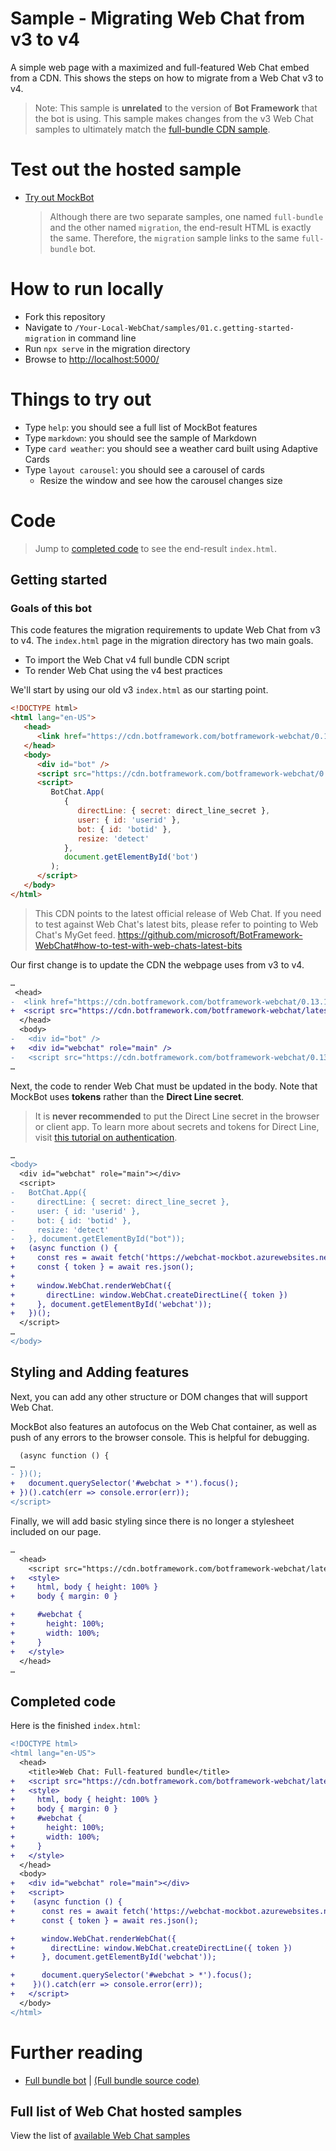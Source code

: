 # Sample - Migrating Web Chat from v3 to v4

A simple web page with a maximized and full-featured Web Chat embed from a CDN. This shows the steps on how to migrate from a Web Chat v3 to v4.

> Note: This sample is **unrelated** to the version of **Bot Framework** that the bot is using. This sample makes changes from the v3 Web Chat samples to ultimately match the [full-bundle CDN sample](./../01.a.getting-started-full-bundle/README.md).

# Test out the hosted sample

-  [Try out MockBot](https://microsoft.github.io/BotFramework-WebChat/01.a.getting-started-full-bundle)
   > Although there are two separate samples, one named `full-bundle` and the other named `migration`, the end-result HTML is exactly the same. Therefore, the `migration` sample links to the same `full-bundle` bot.

# How to run locally

-  Fork this repository
-  Navigate to `/Your-Local-WebChat/samples/01.c.getting-started-migration` in command line
-  Run `npx serve` in the migration directory
-  Browse to [http://localhost:5000/](http://localhost:5000/)

# Things to try out

-  Type `help`: you should see a full list of MockBot features
-  Type `markdown`: you should see the sample of Markdown
-  Type `card weather`: you should see a weather card built using Adaptive Cards
-  Type `layout carousel`: you should see a carousel of cards
   -  Resize the window and see how the carousel changes size

# Code

> Jump to [completed code](#completed-code) to see the end-result `index.html`.

## Getting started

### Goals of this bot

This code features the migration requirements to update Web Chat from v3 to v4.
The `index.html` page in the migration directory has two main goals.

-  To import the Web Chat v4 full bundle CDN script
-  To render Web Chat using the v4 best practices

We'll start by using our old v3 `index.html` as our starting point.

```html
<!DOCTYPE html>
<html lang="en-US">
   <head>
      <link href="https://cdn.botframework.com/botframework-webchat/0.13.1/botchat.css" rel="stylesheet" />
   </head>
   <body>
      <div id="bot" />
      <script src="https://cdn.botframework.com/botframework-webchat/0.13.1/botchat.js"></script>
      <script>
         BotChat.App(
            {
               directLine: { secret: direct_line_secret },
               user: { id: 'userid' },
               bot: { id: 'botid' },
               resize: 'detect'
            },
            document.getElementById('bot')
         );
      </script>
   </body>
</html>
```

> This CDN points to the latest official release of Web Chat. If you need to test against Web Chat's latest bits, please refer to pointing to Web Chat's MyGet feed. https://github.com/microsoft/BotFramework-WebChat#how-to-test-with-web-chats-latest-bits

Our first change is to update the CDN the webpage uses from v3 to v4.

```diff
…
 <head>
-  <link href="https://cdn.botframework.com/botframework-webchat/0.13.1/botchat.css" rel="stylesheet" />
+  <script src="https://cdn.botframework.com/botframework-webchat/latest/webchat.js"></script>
  </head>
  <body>
-   <div id="bot" />
+   <div id="webchat" role="main" />
-   <script src="https://cdn.botframework.com/botframework-webchat/0.13.1/botchat.js"></script>
…
```

Next, the code to render Web Chat must be updated in the body. Note that MockBot uses **tokens** rather than the **Direct Line secret**.

> It is **never recommended** to put the Direct Line secret in the browser or client app. To learn more about secrets and tokens for Direct Line, visit [this tutorial on authentication](https://docs.microsoft.com/en-us/azure/bot-service/rest-api/bot-framework-rest-direct-line-3-0-authentication).

```diff
…
<body>
  <div id="webchat" role="main"></div>
  <script>
-   BotChat.App({
-     directLine: { secret: direct_line_secret },
-     user: { id: 'userid' },
-     bot: { id: 'botid' },
-     resize: 'detect'
-   }, document.getElementById("bot"));
+   (async function () {
+     const res = await fetch('https://webchat-mockbot.azurewebsites.net/directline/token', { method: 'POST' });
+     const { token } = await res.json();
+
+     window.WebChat.renderWebChat({
+       directLine: window.WebChat.createDirectLine({ token })
+     }, document.getElementById('webchat'));
+   })();
  </script>
…
</body>
```

## Styling and Adding features

Next, you can add any other structure or DOM changes that will support Web Chat.

MockBot also features an autofocus on the Web Chat container, as well as push of any errors to the browser console. This is helpful for debugging.

```diff
  (async function () {
…
- })();
+   document.querySelector('#webchat > *').focus();
+ })().catch(err => console.error(err));
</script>
```

Finally, we will add basic styling since there is no longer a stylesheet included on our page.

```diff
…
  <head>
    <script src="https://cdn.botframework.com/botframework-webchat/latest/webchat.js"></script>
+   <style>
+     html, body { height: 100% }
+     body { margin: 0 }

+     #webchat {
+       height: 100%;
+       width: 100%;
+     }
+   </style>
  </head>
…
```

## Completed code

Here is the finished `index.html`:

```diff
<!DOCTYPE html>
<html lang="en-US">
  <head>
    <title>Web Chat: Full-featured bundle</title>
+   <script src="https://cdn.botframework.com/botframework-webchat/latest/webchat.js"></script>
+   <style>
+     html, body { height: 100% }
+     body { margin: 0 }
+     #webchat {
+       height: 100%;
+       width: 100%;
+     }
+   </style>
  </head>
  <body>
+   <div id="webchat" role="main"></div>
+   <script>
+    (async function () {
+      const res = await fetch('https://webchat-mockbot.azurewebsites.net/directline/token', { method: 'POST' });
+      const { token } = await res.json();

+      window.WebChat.renderWebChat({
+        directLine: window.WebChat.createDirectLine({ token })
+      }, document.getElementById('webchat'));

+      document.querySelector('#webchat > *').focus();
+    })().catch(err => console.error(err));
+   </script>
  </body>
</html>
```

# Further reading

-  [Full bundle bot](https://microsoft.github.io/BotFramework-WebChat/01.a.getting-started-full-bundle) | [(Full bundle source code)](https://github.com/Microsoft/BotFramework-WebChat/tree/master/samples/01.a.getting-started-full-bundle)

## Full list of Web Chat hosted samples

View the list of [available Web Chat samples](https://github.com/Microsoft/BotFramework-WebChat/tree/master/samples)
